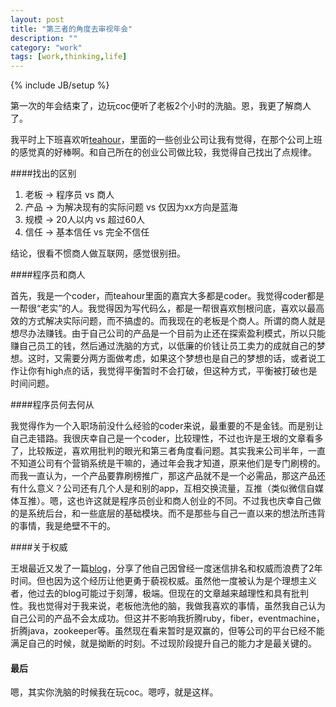 ```yaml
---
layout: post
title: "第三者的角度去审视年会"
description: ""
category: "work"
tags: [work,thinking,life]
---
```

{% include JB/setup %}

第一次的年会结束了，边玩coc便听了老板2个小时的洗脑。恩，我更了解商人了。

我平时上下班喜欢听[teahour](http://teahour.fm/)，里面的一些创业公司让我有觉得，在那个公司上班的感觉真的好棒啊。和自己所在的创业公司做比较，我觉得自己找出了点规律。

####找出的区别

1. 老板 -> 程序员 vs 商人
2. 产品 -> 为解决现有的实际问题 vs 仅因为xx方向是蓝海
3. 规模 -> 20人以内 vs 超过60人
4. 信任 -> 基本信任 vs 完全不信任


结论，很看不惯商人做互联网，感觉很别扭。


####程序员和商人

首先，我是一个coder，而teahour里面的嘉宾大多都是coder。我觉得coder都是一帮很“老实”的人。我觉得因为写代码么，都是一帮很喜欢刨根问底，喜欢以最高效的方式解决实际问题，而不搞虚的。而我现在的老板是个商人。所谓的商人就是想尽办法赚钱。由于自己公司的产品是一个目前为止还在探索盈利模式，所以只能赚自己员工的钱，然后通过洗脑的方式，以低廉的价钱让员工卖力的成就自己的梦想。这时，又需要分两方面做考虑，如果这个梦想也是自己的梦想的话，或者说工作让你有high点的话，我觉得平衡暂时不会打破，但这种方式，平衡被打破也是时间问题。


####程序员何去何从

我觉得作为一个入职场前没什么经验的coder来说，最重要的不是金钱。而是别让自己走错路。我很庆幸自己是一个coder，比较理性，不过也许是王垠的文章看多了，比较叛逆，喜欢用批判的眼光和第三者角度看问题。其实我来公司半年，一直不知道公司有个营销系统是干嘛的，通过年会我才知道，原来他们是专门刷榜的。而我一直认为，一个产品要靠刷榜推广，那这产品就不是一个必需品，那这产品还有什么意义？公司还有几个人是和别的app，互相交换流量，互推（类似微信自媒体互推）。嗯，这也许这就是程序员创业和商人创业的不同。不过我也庆幸自己做的是系统后台，和一些底层的基础模块。而不是那些与自己一直以来的想法所违背的事情，我是绝壁不干的。


####关于权威

王垠最近又发了一篇[blog](http://www.yinwang.org/blog-cn/2014/01/04/authority/)，分享了他自己因曾经一度迷信排名和权威而浪费了2年时间。但也因为这个经历让他更勇于藐视权威。虽然他一度被认为是个理想主义者，他过去的blog可能过于刻薄，极端。但现在的文章越来越理性和具有批判性。我也觉得对于我来说，老板他洗他的脑，我做我喜欢的事情，虽然我自己认为自己公司的产品不会太成功。但这并不影响我折腾ruby，fiber，eventmachine，折腾java，zookeeper等。虽然现在看来暂时是双赢的，但等公司的平台已经不能满足自己的时候，就是拗断的时刻。不过现阶段提升自己的能力才是最关键的。

#### 最后
嗯，其实你洗脑的时候我在玩coc。嗯哼，就是这样。